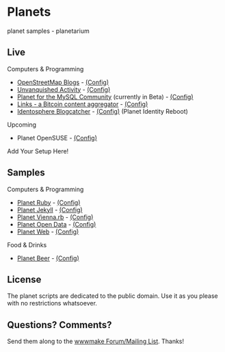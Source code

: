 # Planets

planet samples - planetarium


## Live

Computers & Programming

- [OpenStreetMap Blogs](https://blogs.openstreetmap.org) - [(Config)](https://github.com/gravitystorm/blogs.osm.org)
- [Unvanquished Activity](https://unvanquished.net/activity/) - [(Config)](https://github.com/Unvanquished/pluto-devfeeds)
- [Planet for the MySQL Community](http://planet-beta-pluto.oursqlcommunity.org/) (currently in Beta) - [(Config)](https://github.com/oursqlcommunity-org/planet)
- [Links - a Bitcoin content aggregator](https://bitcoinwords.github.io/links/docs/planet.news.html) - [(Config)](https://github.com/bitcoinwords/links)
- [Identosphere Blogcatcher](https://identosphere.net/blogcatcher/) - [(Config)](https://github.com/identosphere/identity-blogcatcher) (Planet Identity Reboot)

Upcoming

- Planet OpenSUSE - [(Config)](https://github.com/opensuse/planet-o-o)

Add Your Setup Here!


## Samples

Computers & Programming

- [Planet Ruby](http://planetruby.herokuapp.com) - [(Config)](https://github.com/planetruby/planet)
- [Planet Jekyll](http://planetjekyll.herokuapp.com) - [(Config)](https://github.com/planetjekyll/planet)
- [Planet Vienna.rb](http://viennarb.herokuapp.com) - [(Config)](https://github.com/vienna-rb/planet)
- [Planet Open Data](http://planetopendata.herokuapp.com) - [(Config)](https://github.com/feedreader/planet-opendata)
- [Planet Web](http://planetweb.herokuapp.com) - [(Config)](https://github.com/feedreader/planet-web)

Food & Drinks

- [Planet Beer](http://planetbeer.herokuapp.com) - [(Config)](https://github.com/planetbeer/planet)


## License

The planet scripts are dedicated to the public domain.
Use it as you please with no restrictions whatsoever.

## Questions? Comments?

Send them along to the [wwwmake Forum/Mailing List](http://groups.google.com/group/wwwmake).
Thanks!
